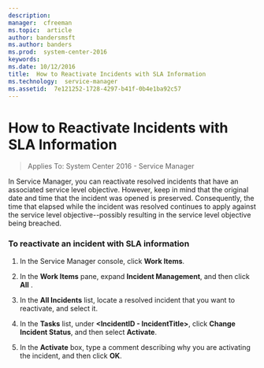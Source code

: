 ```yaml
---
description:  
manager:  cfreeman
ms.topic:  article
author: bandersmsft
ms.author: banders
ms.prod:  system-center-2016
keywords:  
ms.date: 10/12/2016
title:  How to Reactivate Incidents with SLA Information
ms.technology:  service-manager
ms.assetid:  7e121252-1728-4297-b41f-0b4e1ba92c57
---
```


# How to Reactivate Incidents with SLA Information

>Applies To: System Center 2016 - Service Manager

In Service Manager, you can reactivate resolved incidents that have an associated service level objective. However, keep in mind that the original date and time that the incident was opened is preserved. Consequently, the time that elapsed while the incident was resolved continues to apply against the service level objective--possibly resulting in the service level objective being breached.

### To reactivate an incident with SLA information

1.  In the Service Manager console, click **Work Items**.

2.  In the **Work Items** pane, expand **Incident Management**, and then click **All** .

3.  In the **All Incidents** list, locate a resolved incident that you want to reactivate, and select it.

4.  In the **Tasks** list, under **&lt;IncidentID - IncidentTitle&gt;**, click **Change Incident Status**, and then select **Activate**.

5.  In the **Activate** box, type a comment describing why you are activating the incident, and then click **OK**.
